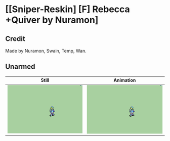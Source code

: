 # [\[Sniper-Reskin\] \[F\] Rebecca +Quiver by Nuramon]

## Credit

Made by Nuramon, Swain, Temp, Wan.

## Unarmed

| Still | Animation |
| :---: | :-------: |
| ![Unarmed still](./Unarmed_000.png) | ![Unarmed animation](./Unarmed.gif) |
